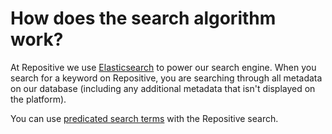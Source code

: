 # How does the search algorithm work?

At Repositive we use [Elasticsearch](https://www.elastic.co/guide/en/elasticsearch/reference/current/index.html) to power our search engine. When you search for a keyword on Repositive, you are searching through all metadata on our database (including any additional metadata that isn't displayed on the platform).

You can use [predicated search terms](/help/searching-for-data/effective) with the Repositive search.
